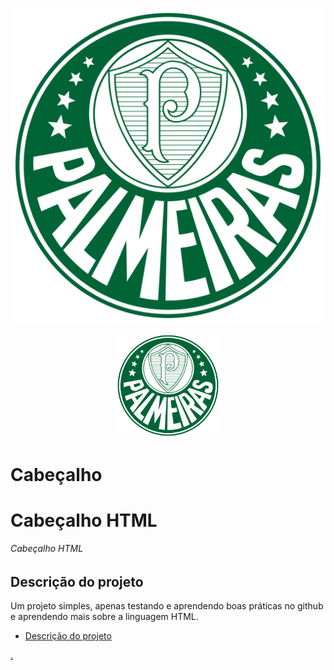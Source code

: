<!-- comentario -->
![EmblemadoPalmeiras](./img/Palmeiras_logo.svg.png)

<p align="center" width="100%">
<img src="./img/Palmeiras_logo.svg.png"
width="33%">


</p>

# Cabeçalho
<h1>Cabeçalho HTML </h1>
<h6>Cabeçalho HTML <h6>


## Descrição do projeto

<p align="left">
Um projeto simples, apenas testando e aprendendo boas práticas no github e aprendendo mais sobre a linguagem HTML.
</p>

<ul id="menu" align="left">
<li><a href="">Descrição do projeto</li>

</ul>

.
